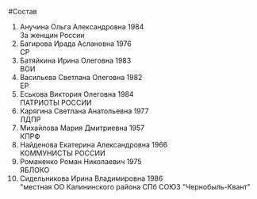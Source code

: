 #Состав
1. Анучина Ольга Александровна 1984   
    За женщин России
2. Багирова Ирада Аслановна 1976   
    СР
3. Батяйкина Ирина Олеговна 1983   
    ВОИ
4. Васильева Светлана Олеговна 1982   
    ЕР
5. Еськова Виктория Олеговна 1984   
    ПАТРИОТЫ РОССИИ
6. Карягина Светлана Анатольевна 1977   
    ЛДПР
7. Михайлова Мария Дмитриевна 1957   
    КПРФ
8. Найденова Екатерина Александровна 1966   
    КОММУНИСТЫ РОССИИ
9. Романенко Роман Николаевич 1975   
    ЯБЛОКО
10. Сидельникова Ирина Владимировна 1986   
    "местная ОО Калининского района СПб СОЮЗ "Чернобыль-Квант"
